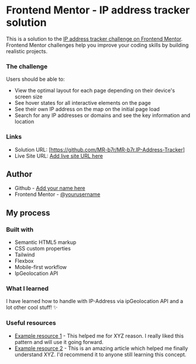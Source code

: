 # Frontend Mentor - IP address tracker solution

This is a solution to the [IP address tracker challenge on Frontend Mentor](https://www.frontendmentor.io/challenges/ip-address-tracker-I8-0yYAH0). Frontend Mentor challenges help you improve your coding skills by building realistic projects. 


### The challenge

Users should be able to:

- View the optimal layout for each page depending on their device's screen size
- See hover states for all interactive elements on the page
- See their own IP address on the map on the initial page load
- Search for any IP addresses or domains and see the key information and location

### Links

- Solution URL: [https://github.com/MR-b7r/MR-b7r.IP-Address-Tracker]
- Live Site URL: [Add live site URL here](https://mr-b7r.github.io/MR-b7r.IP-Address-Tracker/)

## Author

- Github - [Add your name here](https://github.com/MR-b7r)
- Frontend Mentor - [@yourusername](https://www.frontendmentor.io/profile/MR-b7r)

## My process

### Built with

- Semantic HTML5 markup
- CSS custom properties
- Tailwind
- Flexbox
- Mobile-first workflow
- IpGeolocation API

### What I learned

I have learned how to handle with IP-Address via ipGeolocation API and a lot other cool stuff! ✨

### Useful resources

- [Example resource 1](https://www.example.com) - This helped me for XYZ reason. I really liked this pattern and will use it going forward.
- [Example resource 2](https://www.example.com) - This is an amazing article which helped me finally understand XYZ. I'd recommend it to anyone still learning this concept.

